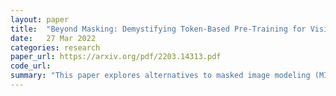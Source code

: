 ```yaml
---
layout: paper
title:  "Beyond Masking: Demystifying Token-Based Pre-Training for Vision Transformers"
date:   27 Mar 2022
categories: research
paper_url: https://arxiv.org/pdf/2203.14313.pdf
code_url: 
summary: "This paper explores alternatives to masked image modeling (MIM) for self-supervised visual representation in vision transformers ViT. Five different learning objectives were proposed, which degraded the input image in various ways similar to masking. Design principles are proposed for  token-based pre-training of vision transformers. The most effective strategy combined preserving the original image style with spatial misalignment and masking. This approach outperformed traditional MIM on downstream recognition tasks without increasing computational demands."
---
```


